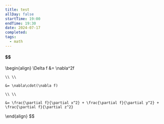 ```yaml
---
title: test
allDay: false
startTime: 19:00
endTime: 19:30
date: 2024-07-17
completed: 
tags:
  - math
---
```

#### $$
\begin{align}
	\Delta f 
	&= \nabla^2f
	
	\\ \\
	
	&= \nabla\cdot(\nabla f) 
	
	\\ \\
	
	&= \frac{\partial f}{\partial x^2} + \frac{\partial f}{\partial y^2} + \frac{\partial f}{\partial z^2}
\end{align}
$$